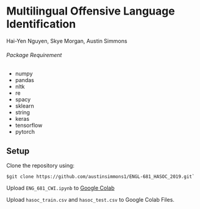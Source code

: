 # Multilingual Offensive Language Identification
Hai-Yen Nguyen, Skye Morgan, Austin Simmons

###### Package Requirement
* numpy
* pandas
* nltk
* re
* spacy
* sklearn
* string
* keras
* tensorflow
* pytorch

## Setup
Clone the repository using:

```
$git clone https://github.com/austinsimmons1/ENGL-681_HASOC_2019.git` 
```

Upload `ENG_681_CWI.ipynb` to [Google Colab](https://colab.research.google.com/notebooks/)

Upload `hasoc_train.csv` and `hasoc_test.csv` to Google Colab Files.


